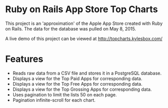 # Ruby on Rails App Store Top Charts

This project is an 'approximation' of the Apple App Store created with Ruby on Rails. 
The data for the database was pulled on May 8, 2015.

A live demo of this project can be viewed at http://topcharts.kylesbox.com/

# Features
- Reads raw data from a CSV file and stores it in a PostgreSQL database.
- Displays a view for the Top Paid Apps for corresponding data.
- Displays a view for the Top Free Apps for corresponding data.
- Displays a view for the Top Grossing Apps for corresponding data.
- Uses pagination to limit the lists 50 on each page.
- Pagination infinite-scroll for each chart.
